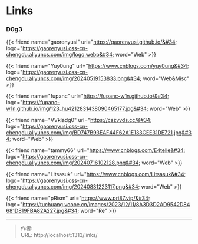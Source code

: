 # Links


### D0g3

{{&lt; friend name=&#34;gaorenyusi&#34; url=&#34;https://gaorenyusi.github.io/&#34; logo=&#34;https://gaorenyusi.oss-cn-chengdu.aliyuncs.com/img/logo.webp&#34; word=&#34;Web&#34; &gt;}}

{{&lt; friend name=&#34;Yuy0ung&#34; url=&#34;https://www.cnblogs.com/yuy0ung&#34; logo=&#34;https://gaorenyusi.oss-cn-chengdu.aliyuncs.com/img/20240519153833.png&#34; word=&#34;Web&amp;Misc&#34; &gt;}}

{{&lt; friend name=&#34;fupanc&#34; url=&#34;https://fupanc-w1n.github.io/&#34; logo=&#34;https://fupanc-w1n.github.io/img/123_hu4212831438090465177.jpg&#34; word=&#34;Web&#34; &gt;}}

{{&lt; friend name=&#34;VVkladg0&#34; url=&#34;https://cszvvds.cc/&#34; logo=&#34;https://gaorenyusi.oss-cn-chengdu.aliyuncs.com/img/BD747B93EAF44F62A1E133CEE31DE721.jpg&#34; word=&#34;Web&#34; &gt;}}

{{&lt; friend name=&#34;tammy66&#34; url=&#34;https://www.cnblogs.com/E4telle&#34; logo=&#34;https://gaorenyusi.oss-cn-chengdu.aliyuncs.com/img/20240716102128.png&#34; word=&#34;Web&#34; &gt;}}

{{&lt; friend name=&#34;Litsasuk&#34; url=&#34;https://www.cnblogs.com/Litsasuk&#34; logo=&#34;https://gaorenyusi.oss-cn-chengdu.aliyuncs.com/img/20240831223117.png&#34; word=&#34;Web&#34; &gt;}}

{{&lt; friend name=&#34;pRism&#34; url=&#34;https://www.pri87.vip/&#34; logo=&#34;https://tuchuang.voooe.cn/images/2023/12/11/8A3D3D2AD9542D84681D819FBA82A227.jpg&#34; word=&#34;Re&#34; &gt;}}


---

> 作者:   
> URL: http://localhost:1313/links/  

